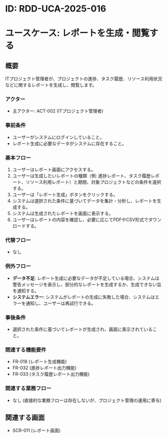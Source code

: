 # ID: RDD-UCA-2025-016

# ユースケース: レポートを生成・閲覧する

## 概要

ITプロジェクト管理者が、プロジェクトの進捗、タスク履歴、リソース利用状況などに関するレポートを生成し、閲覧します。

### アクター

- 主アクター: ACT-002 (ITプロジェクト管理者)

### 事前条件

- ユーザーがシステムにログインしていること。
- レポート生成に必要なデータがシステムに存在すること。

### 基本フロー

1. ユーザーはレポート画面にアクセスする。
1. ユーザーは生成したいレポートの種類（例: 進捗レポート、タスク履歴レポート、リソース利用レポート）と期間、対象プロジェクトなどの条件を選択する。
1. ユーザーは「レポート生成」ボタンをクリックする。
1. システムは選択された条件に基づいてデータを集計・分析し、レポートを生成する。
1. システムは生成されたレポートを画面に表示する。
1. ユーザーはレポートの内容を確認し、必要に応じてPDFやCSV形式でダウンロードする。

### 代替フロー

- なし

### 例外フロー

- **データ不足**: レポート生成に必要なデータが不足している場合、システムは警告メッセージを表示し、部分的なレポートを生成するか、生成できない旨を通知する。
- **システムエラー**: システムがレポートの生成に失敗した場合、システムはエラーを通知し、ユーザーは再試行できる。

### 事後条件

- 選択された条件に基づいてレポートが生成され、画面に表示されていること。

### 関連する機能要件

- FR-018 (レポート生成機能)
- FR-032 (進捗レポート出力機能)
- FR-033 (タスク履歴レポート出力機能)

### 関連する業務フロー

- なし (直接的な業務フローは存在しないが、プロジェクト管理の運用に寄与)

## 関連する画面

- SCR-011 (レポート画面)
